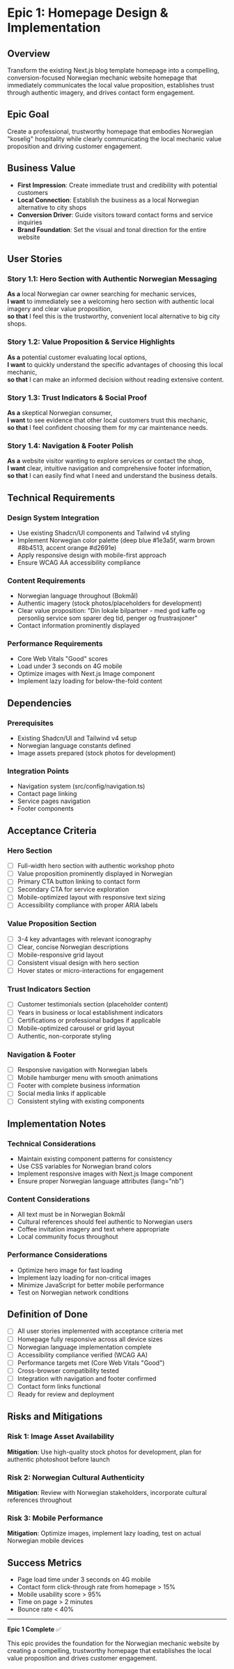 # Epic 1: Homepage Design & Implementation

## Overview

Transform the existing Next.js blog template homepage into a compelling, conversion-focused Norwegian mechanic website homepage that immediately communicates the local value proposition, establishes trust through authentic imagery, and drives contact form engagement.

## Epic Goal

Create a professional, trustworthy homepage that embodies Norwegian "koselig" hospitality while clearly communicating the local mechanic value proposition and driving customer engagement.

## Business Value

- **First Impression**: Create immediate trust and credibility with potential customers
- **Local Connection**: Establish the business as a local Norwegian alternative to city shops
- **Conversion Driver**: Guide visitors toward contact forms and service inquiries
- **Brand Foundation**: Set the visual and tonal direction for the entire website

## User Stories

### Story 1.1: Hero Section with Authentic Norwegian Messaging
**As a** local Norwegian car owner searching for mechanic services,  
**I want** to immediately see a welcoming hero section with authentic local imagery and clear value proposition,  
**so that** I feel this is the trustworthy, convenient local alternative to big city shops.

### Story 1.2: Value Proposition & Service Highlights
**As a** potential customer evaluating local options,  
**I want** to quickly understand the specific advantages of choosing this local mechanic,  
**so that** I can make an informed decision without reading extensive content.

### Story 1.3: Trust Indicators & Social Proof
**As a** skeptical Norwegian consumer,  
**I want** to see evidence that other local customers trust this mechanic,  
**so that** I feel confident choosing them for my car maintenance needs.

### Story 1.4: Navigation & Footer Polish
**As a** website visitor wanting to explore services or contact the shop,  
**I want** clear, intuitive navigation and comprehensive footer information,  
**so that** I can easily find what I need and understand the business details.

## Technical Requirements

### Design System Integration
- Use existing Shadcn/UI components and Tailwind v4 styling
- Implement Norwegian color palette (deep blue #1e3a5f, warm brown #8b4513, accent orange #d2691e)
- Apply responsive design with mobile-first approach
- Ensure WCAG AA accessibility compliance

### Content Requirements
- Norwegian language throughout (Bokmål)
- Authentic imagery (stock photos/placeholders for development)
- Clear value proposition: "Din lokale bilpartner - med god kaffe og personlig service som sparer deg tid, penger og frustrasjoner"
- Contact information prominently displayed

### Performance Requirements
- Core Web Vitals "Good" scores
- Load under 3 seconds on 4G mobile
- Optimize images with Next.js Image component
- Implement lazy loading for below-the-fold content

## Dependencies

### Prerequisites
- Existing Shadcn/UI and Tailwind v4 setup
- Norwegian language constants defined
- Image assets prepared (stock photos for development)

### Integration Points
- Navigation system (src/config/navigation.ts)
- Contact page linking
- Service pages navigation
- Footer components

## Acceptance Criteria

### Hero Section
- [ ] Full-width hero section with authentic workshop photo
- [ ] Value proposition prominently displayed in Norwegian
- [ ] Primary CTA button linking to contact form
- [ ] Secondary CTA for service exploration
- [ ] Mobile-optimized layout with responsive text sizing
- [ ] Accessibility compliance with proper ARIA labels

### Value Proposition Section
- [ ] 3-4 key advantages with relevant iconography
- [ ] Clear, concise Norwegian descriptions
- [ ] Mobile-responsive grid layout
- [ ] Consistent visual design with hero section
- [ ] Hover states or micro-interactions for engagement

### Trust Indicators Section
- [ ] Customer testimonials section (placeholder content)
- [ ] Years in business or local establishment indicators
- [ ] Certifications or professional badges if applicable
- [ ] Mobile-optimized carousel or grid layout
- [ ] Authentic, non-corporate styling

### Navigation & Footer
- [ ] Responsive navigation with Norwegian labels
- [ ] Mobile hamburger menu with smooth animations
- [ ] Footer with complete business information
- [ ] Social media links if applicable
- [ ] Consistent styling with existing components

## Implementation Notes

### Technical Considerations
- Maintain existing component patterns for consistency
- Use CSS variables for Norwegian brand colors
- Implement responsive images with Next.js Image component
- Ensure proper Norwegian language attributes (lang="nb")

### Content Considerations
- All text must be in Norwegian Bokmål
- Cultural references should feel authentic to Norwegian users
- Coffee invitation imagery and text where appropriate
- Local community focus throughout

### Performance Considerations
- Optimize hero image for fast loading
- Implement lazy loading for non-critical images
- Minimize JavaScript for better mobile performance
- Test on Norwegian network conditions

## Definition of Done

- [ ] All user stories implemented with acceptance criteria met
- [ ] Homepage fully responsive across all device sizes
- [ ] Norwegian language implementation complete
- [ ] Accessibility compliance verified (WCAG AA)
- [ ] Performance targets met (Core Web Vitals "Good")
- [ ] Cross-browser compatibility tested
- [ ] Integration with navigation and footer confirmed
- [ ] Contact form links functional
- [ ] Ready for review and deployment

## Risks and Mitigations

### Risk 1: Image Asset Availability
**Mitigation**: Use high-quality stock photos for development, plan for authentic photoshoot before launch

### Risk 2: Norwegian Cultural Authenticity
**Mitigation**: Review with Norwegian stakeholders, incorporate cultural references throughout

### Risk 3: Mobile Performance
**Mitigation**: Optimize images, implement lazy loading, test on actual Norwegian mobile devices

## Success Metrics

- Page load time under 3 seconds on 4G mobile
- Contact form click-through rate from homepage > 15%
- Mobile usability score > 95%
- Time on page > 2 minutes
- Bounce rate < 40%

---

**Epic 1 Complete** ✅

This epic provides the foundation for the Norwegian mechanic website by creating a compelling, trustworthy homepage that establishes the local value proposition and drives customer engagement.